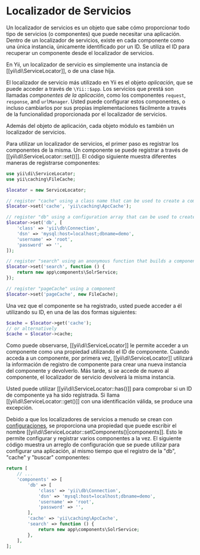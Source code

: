 Localizador de Servicios
========================

Un localizador de servicios es un objeto que sabe cómo proporcionar todo tipo de servicios (o componentes) que puede necesitar una aplicación. Dentro de un localizador de servicios, existe en cada componente como una única instancia, únicamente identificado por un ID. Se utiliza el ID para recuperar un componente desde el localizador de servicios.

En Yii, un localizador de servicio es simplemente una instancia de [[yii\di\ServiceLocator]], o de una clase hija.

El localizador de servicio más utilizado en Yii es el objeto *aplicación*, que se puede acceder a través de `\Yii::$app`. Los servicios que prestá son llamadas *componentes de la aplicación*, como los componentes `request`, `response`, and `urlManager`. Usted puede configurar estos componentes, o incluso cambiarlos por sus propias implementaciones fácilmente a través de la funcionalidad proporcionada por el localizador de servicios.

Además del objeto de aplicación, cada objeto módulo es también un localizador de servicios.

Para utilizar un localizador de servicios, el primer paso es registrar los componentes de la misma. Un componente se puede registrar a través de [[yii\di\ServiceLocator::set()]]. El código siguiente muestra diferentes maneras de registrarse componentes:

```php
use yii\di\ServiceLocator;
use yii\caching\FileCache;

$locator = new ServiceLocator;

// register "cache" using a class name that can be used to create a component
$locator->set('cache', 'yii\caching\ApcCache');

// register "db" using a configuration array that can be used to create a component
$locator->set('db', [
    'class' => 'yii\db\Connection',
    'dsn' => 'mysql:host=localhost;dbname=demo',
    'username' => 'root',
    'password' => '',
]);

// register "search" using an anonymous function that builds a component
$locator->set('search', function () {
    return new app\components\SolrService;
});

// register "pageCache" using a component
$locator->set('pageCache', new FileCache);
```

Una vez que el componente se ha registrado, usted puede acceder a él utilizando su ID, en una de las dos formas siguientes:

```php
$cache = $locator->get('cache');
// or alternatively
$cache = $locator->cache;
```

Como puede observarse, [[yii\di\ServiceLocator]] le permite acceder a un componente como una propiedad utilizando el ID de componente. Cuando acceda a un componente, por primera vez, [[yii\di\ServiceLocator]] utilizará la información de registro de componente para crear una nueva instancia del componente y devolverlo. Más tarde, si se accede de nuevo al componente, el localizador de servicio devolverá la misma instancia.

Usted puede utilizar [[yii\di\ServiceLocator::has()]] para comprobar si un ID de componente ya ha sido registrada. 
Si llama [[yii\di\ServiceLocator::get()]] con una identificación válida, se produce una excepción.

Debido a que los localizadores de servicios a menudo se crean con [configuraciones](concept-configurations.md), se proporciona una propiedad que puede escribir el nombre [[yii\di\ServiceLocator::setComponents()|components]]. Esto le permite configurar y registrar varios componentes a la vez. El siguiente código muestra un arreglo de configuración que se puede utilizar para configurar una aplicación, al mismo tiempo que el registro de la "db", "cache" y "buscar" componentes:

```php
return [
    // ...
    'components' => [
        'db' => [
            'class' => 'yii\db\Connection',
            'dsn' => 'mysql:host=localhost;dbname=demo',
            'username' => 'root',
            'password' => '',
        ],
        'cache' => 'yii\caching\ApcCache',
        'search' => function () {
            return new app\components\SolrService;
        },
    ],
];
```

